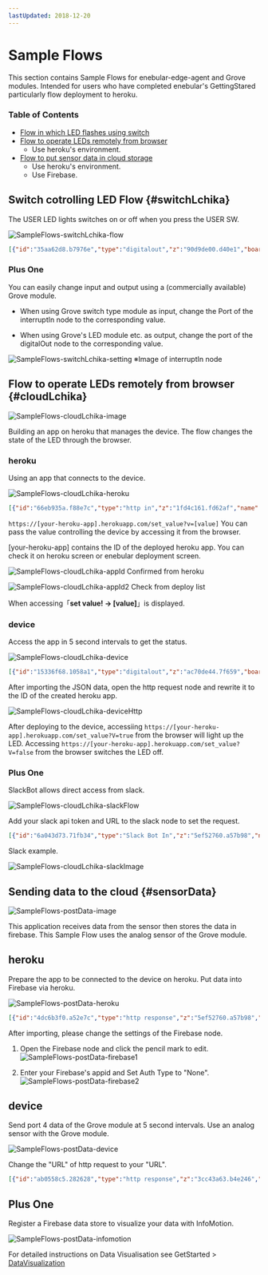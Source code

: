 ```yaml
---
lastUpdated: 2018-12-20
---
```


# Sample Flows

This section contains Sample Flows for enebular-edge-agent and Grove modules.
Intended for users who have completed enebular's GettingStared particularly
flow deployment to heroku.

### Table of Contents

- [Flow in which LED flashes using switch](#switchLchika)
- [Flow to operate LEDs remotely from browser](#cloudLchika)
  - Use heroku's environment.
- [Flow to put sensor data in cloud storage](#sensorData)
  - Use heroku's environment.
  - Use Firebase.

## Switch cotrolling LED Flow {#switchLchika}

The USER LED lights switches on or off when you press the USER SW.

![SampleFlows-switchLchika-flow](./../../img/EnebularEdgeAgent/SampleFlows-switchLchika-flow.png)

```json
[{"id":"35aa62d8.b7976e","type":"digitalout","z":"90d9de00.d40e1","board":"RAVEN","pin":"ULED","value":"false","si":false,"name":"","x":440,"y":60,"wires":[["fd60c779.49cf98"]]},{"id":"74691d65.fe28d4","type":"digitalout","z":"90d9de00.d40e1","board":"RAVEN","pin":"ULED","value":"true","si":false,"name":"","x":440,"y":140,"wires":[["3dd5ff6a.7aed9"]]},{"id":"fd60c779.49cf98","type":"change","z":"90d9de00.d40e1","name":"","rules":[{"t":"set","p":"led","pt":"flow","to":"false","tot":"bool"}],"action":"","property":"","from":"","to":"","reg":false,"x":610,"y":60,"wires":[[]]},{"id":"3dd5ff6a.7aed9","type":"change","z":"90d9de00.d40e1","name":"","rules":[{"t":"set","p":"led","pt":"flow","to":"true","tot":"bool"}],"action":"","property":"","from":"","to":"","reg":false,"x":610,"y":140,"wires":[[]]},{"id":"4cd3cf19.805ae","type":"interruptin","z":"90d9de00.d40e1","board":"RAVEN","pin":"USWITCH","mode":3,"trigger":"rise","name":"","x":120,"y":100,"wires":[["917d7fc1.6570c"]]},{"id":"917d7fc1.6570c","type":"switch","z":"90d9de00.d40e1","name":"","property":"led","propertyType":"flow","rules":[{"t":"true"},{"t":"else"}],"checkall":"true","repair":false,"outputs":2,"x":270,"y":100,"wires":[["35aa62d8.b7976e"],["74691d65.fe28d4"]]}]
```

<!--
[こちら]()からimportできます。
-->

### Plus One

You can easily change input and output using a (commercially available) Grove module.

- When using Grove switch type module as input, change the Port of the interruptIn node to the corresponding value.

- When using Grove's LED module etc. as output, change the port of the digitalOut node to the corresponding value.

![SampleFlows-switchLchika-setting](./../../img/EnebularEdgeAgent/SampleFlows-switchLchika-setting-en.png)
※Image of interruptIn node

## Flow to operate LEDs remotely from browser {#cloudLchika}

![SampleFlows-cloudLchika-image](./../../img/EnebularEdgeAgent/SampleFlows-cloudLchika-image.png)

<!--あとで差し替え-->

Building an app on heroku that manages the device.
The flow changes the state of the LED through the browser.

### heroku

Using an app that connects to the device.

![SampleFlows-cloudLchika-heroku](./../../img/EnebularEdgeAgent/SampleFlows-cloudLchika-heroku-en.png)

```json
[{"id":"66eb935a.f88e7c","type":"http in","z":"1fd4c161.fd62af","name":"","url":"/set_value","method":"get","upload":false,"swaggerDoc":"","x":120,"y":120,"wires":[["8034fd7c.f4426"]]},{"id":"2a5cadf0.9d0fb2","type":"http response","z":"1fd4c161.fd62af","name":"","statusCode":"","headers":{},"x":650,"y":120,"wires":[]},{"id":"ae07f97e.2de818","type":"http in","z":"1fd4c161.fd62af","name":"","url":"/get_value","method":"get","upload":false,"swaggerDoc":"","x":120,"y":260,"wires":[["b7ce1491.6abf18"]]},{"id":"b7ce1491.6abf18","type":"change","z":"1fd4c161.fd62af","name":"","rules":[{"t":"set","p":"payload","pt":"msg","to":"value","tot":"flow"}],"action":"","property":"","from":"","to":"","reg":false,"x":340,"y":260,"wires":[["9ebfe90a.806638"]]},{"id":"9ebfe90a.806638","type":"http response","z":"1fd4c161.fd62af","name":"","statusCode":"","headers":{},"x":510,"y":260,"wires":[]},{"id":"8034fd7c.f4426","type":"change","z":"1fd4c161.fd62af","name":"","rules":[{"t":"set","p":"value","pt":"flow","to":"payload.v","tot":"msg"},{"t":"set","p":"value","pt":"msg","to":"value","tot":"flow"}],"action":"","property":"","from":"","to":"","reg":false,"x":340,"y":120,"wires":[["29e97041.36b48"]]},{"id":"bbda544.15caea8","type":"comment","z":"1fd4c161.fd62af","name":"デバイスに渡すvalue","info":"","x":140,"y":200,"wires":[]},{"id":"5121db03.1ed064","type":"comment","z":"1fd4c161.fd62af","name":"valueをsetされる","info":"","x":120,"y":40,"wires":[]},{"id":"29e97041.36b48","type":"function","z":"1fd4c161.fd62af","name":"","func":"msg.payload = \"set value! -> [\" + msg.value + \"]\";\nreturn msg;","outputs":1,"noerr":0,"x":510,"y":120,"wires":[["2a5cadf0.9d0fb2"]]}]
```

<!-- jsonata使えるなら
```json
[{"id":"66eb935a.f88e7c","type":"http in","z":"1fd4c161.fd62af","name":"","url":"/set_value","method":"get","upload":false,"swaggerDoc":"","x":120,"y":120,"wires":[["8034fd7c.f4426"]]},{"id":"2a5cadf0.9d0fb2","type":"http response","z":"1fd4c161.fd62af","name":"","statusCode":"","headers":{},"x":510,"y":120,"wires":[]},{"id":"ae07f97e.2de818","type":"http in","z":"1fd4c161.fd62af","name":"","url":"get_value","method":"get","upload":false,"swaggerDoc":"","x":120,"y":260,"wires":[["b7ce1491.6abf18"]]},{"id":"b7ce1491.6abf18","type":"change","z":"1fd4c161.fd62af","name":"","rules":[{"t":"set","p":"payload","pt":"msg","to":"value","tot":"flow"}],"action":"","property":"","from":"","to":"","reg":false,"x":340,"y":260,"wires":[["9ebfe90a.806638"]]},{"id":"9ebfe90a.806638","type":"http response","z":"1fd4c161.fd62af","name":"","statusCode":"","headers":{},"x":510,"y":260,"wires":[]},{"id":"8034fd7c.f4426","type":"change","z":"1fd4c161.fd62af","name":"","rules":[{"t":"set","p":"value","pt":"flow","to":"payload.v","tot":"msg"},{"t":"set","p":"payload","pt":"msg","to":"\"set value! -> [\" & msg.payload.v & \"]\"","tot":"jsonata"}],"action":"","property":"","from":"","to":"","reg":false,"x":320,"y":120,"wires":[["2a5cadf0.9d0fb2"]]},{"id":"bbda544.15caea8","type":"comment","z":"1fd4c161.fd62af","name":"デバイスに渡すvalue","info":"","x":140,"y":200,"wires":[]},{"id":"5121db03.1ed064","type":"comment","z":"1fd4c161.fd62af","name":"valueをsetされる","info":"","x":120,"y":40,"wires":[]}]
```
-->

<!--
[こちら]()からimportできます。
-->

`https://[your-heroku-app].herokuapp.com/set_value?v=[value]`
You can pass the value controlling the device by accessing it from the browser.

[your-heroku-app] contains the ID of the deployed heroku app. You can check it on heroku screen or enebular deployment screen.

![SampleFlows-cloudLchika-appId](./../../img/EnebularEdgeAgent/SampleFlows-cloudLchika-appId.png)
Confirmed from heroku

![SampleFlows-cloudLchika-appId2](./../../img/EnebularEdgeAgent/SampleFlows-cloudLchika-appId2.png)
Check from deploy list

When accessing「**set value! -> [value]**」is displayed.

### device

Access the app in 5 second intervals to get the status.

![SampleFlows-cloudLchika-device](./../../img/EnebularEdgeAgent/SampleFlows-cloudLchika-device.png)

```json
[{"id":"15336f68.1058a1","type":"digitalout","z":"ac70de44.7f659","board":"RAVEN","pin":"ULED","value":"true","si":true,"name":"","x":520,"y":60,"wires":[[]]},{"id":"c570eb4.6d5de18","type":"digitalout","z":"ac70de44.7f659","board":"RAVEN","pin":"ULED","value":"false","si":true,"name":"","x":520,"y":140,"wires":[[]]},{"id":"a574145b.221c18","type":"switch","z":"ac70de44.7f659","name":"","property":"payload","propertyType":"msg","rules":[{"t":"eq","v":"true","vt":"str"},{"t":"else"}],"checkall":"true","repair":false,"outputs":2,"x":350,"y":100,"wires":[["15336f68.1058a1"],["c570eb4.6d5de18"]]},{"id":"f9c4432c.5ab6b","type":"inject","z":"ac70de44.7f659","name":"","topic":"","payload":"","payloadType":"date","repeat":"5","crontab":"","once":false,"onceDelay":0.1,"x":130,"y":60,"wires":[["f7104fc7.71c32"]]},{"id":"f7104fc7.71c32","type":"http request","z":"ac70de44.7f659","name":"","method":"GET","ret":"txt","url":"http://[your-heroku-app].herokuapp.com/get_value","tls":"","x":190,"y":100,"wires":[["a574145b.221c18"]]}]
```

<!--
[こちら]()からimportできます。
-->

After importing the JSON data, open the http request node and rewrite it to the ID of the created heroku app.

![SampleFlows-cloudLchika-deviceHttp](./../../img/EnebularEdgeAgent/SampleFlows-cloudLchika-deviceHttp-en.png)

After deploying to the device, accessiing
`https://[your-heroku-app].herokuapp.com/set_value?V=true`
from the browser will light up the LED.
Accessing `https://[your-heroku-app].herokuapp.com/set_value?V=false`
from the browser switches the LED off.

### Plus One

SlackBot allows direct access from slack.

![SampleFlows-cloudLchika-slackFlow](./../../img/EnebularEdgeAgent/SampleFlows-cloudLchika-slackFlow-en.png)

Add your slack api token and URL to the slack node to set the request.

```json
[{"id":"6a043d73.71fb34","type":"Slack Bot In","z":"5ef52760.a57b98","name":"","apiToken":"your-token","channel":"","x":130,"y":420,"wires":[["35fc80e5.e8837"]]},{"id":"35fc80e5.e8837","type":"switch","z":"5ef52760.a57b98","name":"Determining slack message","property":"payload","propertyType":"msg","rules":[{"t":"cont","v":"ON","vt":"str"},{"t":"cont","v":"OFF","vt":"str"}],"checkall":"true","repair":false,"outputs":2,"x":310,"y":420,"wires":[["fb6b878c.a9d5c8","a1c86211.ea134"],["a73149fb.7dd0c8","4e877426.6ca12c"]]},{"id":"9cf15b86.76a268","type":"Slack Bot Out","z":"5ef52760.a57b98","name":"","apiToken":"your-token","channel":"","x":790,"y":420,"wires":[]},{"id":"a1c86211.ea134","type":"change","z":"5ef52760.a57b98","name":"Response when true","rules":[{"t":"set","p":"payload","pt":"msg","to":"I got it!","tot":"str"}],"action":"","property":"","from":"","to":"","reg":false,"x":610,"y":400,"wires":[["9cf15b86.76a268"]]},{"id":"fb6b878c.a9d5c8","type":"http request","z":"5ef52760.a57b98","name":"true","method":"GET","ret":"txt","url":"https://[your-heroku-app].herokuapp.com/set_value?v=true","tls":"","x":410,"y":360,"wires":[[]]},{"id":"a73149fb.7dd0c8","type":"http request","z":"5ef52760.a57b98","name":"false","method":"GET","ret":"txt","url":"https://[your-heroku-app].herokuapp.com/set_value?v=false","tls":"","x":410,"y":480,"wires":[[]]},{"id":"4e877426.6ca12c","type":"change","z":"5ef52760.a57b98","name":"Response when false","rules":[{"t":"set","p":"payload","pt":"msg","to":"I lost it.","tot":"str"}],"action":"","property":"","from":"","to":"","reg":false,"x":610,"y":440,"wires":[["9cf15b86.76a268"]]}]
```

<!--
[こちら]()からimportできます。
-->

Slack example.

![SampleFlows-cloudLchika-slackImage](./../../img/EnebularEdgeAgent/SampleFlows-cloudLchika-slackImage-en.png)

## Sending data to the cloud {#sensorData}

![SampleFlows-postData-image](./../../img/EnebularEdgeAgent/SampleFlows-postData-image.png)

<!--あとで差し替え-->

This application receives data from the sensor then
stores the data in firebase.
This Sample Flow uses the analog sensor of the Grove module.

## heroku

Prepare the app to be connected to the device on heroku.
Put data into Firebase via heroku.

![SampleFlows-postData-heroku](./../../img/EnebularEdgeAgent/SampleFlows-postData-heroku.png)

```json
[{"id":"4dc6b3f0.a52e7c","type":"http response","z":"5ef52760.a57b98","name":"","x":290,"y":1120,"wires":[]},{"id":"3612e41b.11c83c","type":"http in","z":"5ef52760.a57b98","name":"","url":"/post","method":"post","upload":false,"swaggerDoc":"","x":120,"y":1060,"wires":[["4dc6b3f0.a52e7c","f40de51f.bf1028","2f21b3db.4e861c"]]},{"id":"f40de51f.bf1028","type":"change","z":"5ef52760.a57b98","name":"","rules":[{"t":"move","p":"payload","pt":"msg","to":"payload.value.analog","tot":"msg"},{"t":"set","p":"payload.timestamp","pt":"msg","to":"","tot":"date"},{"t":"set","p":"payload.value.created","pt":"msg","to":"","tot":"date"},{"t":"set","p":"payload.value.label","pt":"msg","to":"analog","tot":"str"}],"action":"","property":"","from":"","to":"","reg":false,"x":320,"y":1060,"wires":[["39af87c5.cdc9a8"]]},{"id":"2f21b3db.4e861c","type":"debug","z":"5ef52760.a57b98","name":"","active":true,"tosidebar":true,"console":false,"tostatus":false,"complete":"false","x":310,"y":1180,"wires":[]},{"id":"39af87c5.cdc9a8","type":"firebase modify","z":"5ef52760.a57b98","name":"","firebaseconfig":"","childpath":"data","method":"push","value":"msg.payload","priority":"msg.priority","x":650,"y":1060,"wires":[[]]}]
```

<!--
[こちら]()からimportできます。
-->

After importing, please change the settings of the Firebase node.

1. Open the Firebase node and click the pencil mark to edit.
   ![SampleFlows-postData-firebase1](./../../img/EnebularEdgeAgent/SampleFlows-postData-firebase1-en.png)

1. Enter your Firebase's appid and Set Auth Type to "None".
   ![SampleFlows-postData-firebase2](./../../img/EnebularEdgeAgent/SampleFlows-postData-firebase2-en.png)

## device

Send port 4 data of the Grove module at 5 second intervals.
Use an analog sensor with the Grove module.

![SampleFlows-postData-device](./../../img/EnebularEdgeAgent/SampleFlows-postData-device.png)

Change the "URL" of http request to your "URL".

```json
[{"id":"ab0558c5.282628","type":"http response","z":"3cc43a63.b4e246","name":"","x":250,"y":100,"wires":[]},{"id":"2a7bcb1.c56e634","type":"http in","z":"3cc43a63.b4e246","name":"","url":"/post","method":"post","upload":false,"swaggerDoc":"","x":80,"y":40,"wires":[["ab0558c5.282628","21fd8a4.1252576","bd28eaee.6430c8"]]},{"id":"21fd8a4.1252576","type":"change","z":"3cc43a63.b4e246","name":"","rules":[{"t":"move","p":"payload","pt":"msg","to":"payload.value.analog","tot":"msg"},{"t":"set","p":"payload.timestamp","pt":"msg","to":"","tot":"date"},{"t":"set","p":"payload.value.created","pt":"msg","to":"","tot":"date"},{"t":"set","p":"payload.value.label","pt":"msg","to":"analog","tot":"str"}],"action":"","property":"","from":"","to":"","reg":false,"x":280,"y":40,"wires":[["4d11ca47.3d6dd4"]]},{"id":"bd28eaee.6430c8","type":"debug","z":"3cc43a63.b4e246","name":"","active":true,"tosidebar":true,"console":false,"tostatus":false,"complete":"false","x":270,"y":160,"wires":[]},{"id":"4d11ca47.3d6dd4","type":"firebase modify","z":"3cc43a63.b4e246","name":"","firebaseconfig":"","childpath":"data","method":"push","value":"msg.payload","priority":"msg.priority","x":610,"y":40,"wires":[[]]}]
```

<!--
[こちら]()からimportできます。
-->

## Plus One

Register a Firebase data store to visualize your data with InfoMotion.

![SampleFlows-postData-infomotion](./../../img/EnebularEdgeAgent/SampleFlows-postData-infomotion.png)

For detailed instructions on Data Visualisation see GetStarted > [DataVisualization](./../GetStarted/DataVisualization.md)
